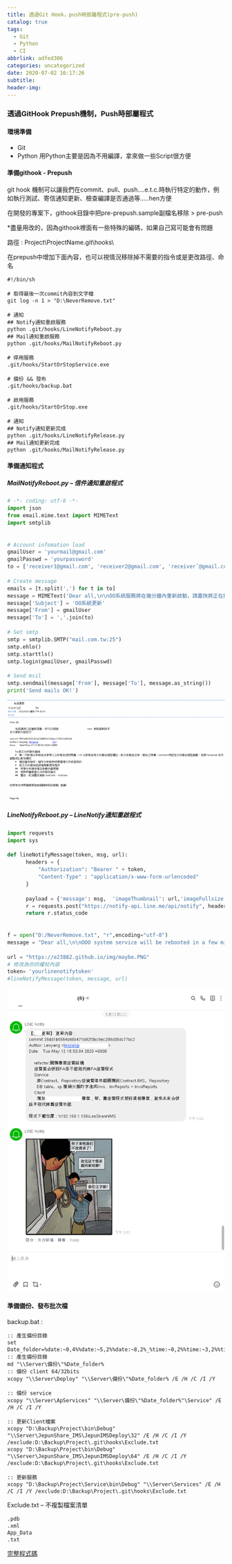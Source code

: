 ```yaml
---
title: 透過Git Hook，push時部屬程式(pre-push)
catalog: true
tags:
  - Git
  - Python
  - CI
abbrlink: adfed306
categories: uncategorized
date: 2020-07-02 16:17:26
subtitle:
header-img:
---
```


### 透過GitHook Prepush機制，Push時部屬程式
#### 環境準備
- Git
- Python
用Python主要是因為不用編譯，拿來做一些Script很方便

#### 準備githook - Prepush
git hook 機制可以讓我們在commit、pull、push….e.t.c.時執行特定的動作，例如執行測試、寄信通知更新、檢查編譯是否通過等…..hen方便

在開發的專案下，githook目錄中把pre-prepush.sample副檔名移除 > pre-push

*盡量用改的，因為githook裡面有一些特殊的編碼，如果自己寫可能會有問題

路徑 : Project\ProjectName.git\hooks\

在prepush中增加下面內容，也可以視情況移除掉不需要的指令或是更改路徑、命名

```batch
#!/bin/sh

# 取得最後一次commit內容到文字檔
git log -n 1 > "D:\NeverRemove.txt"

# 通知
## Notify通知重啟服務
python .git/hooks/LineNotifyReboot.py
## Mail通知重啟服務
python .git/hooks/MailNotifyReboot.py

# 停用服務
.git/hooks/StartOrStopService.exe

# 備份 && 發布
.git/hooks/backup.bat

# 啟用服務
.git/hooks/StartOrStop.exe

# 通知
## Notify通知更新完成
python .git/hooks/LineNotifyRelease.py
## Mail通知更新完成
python .git/hooks/MailNotifyRelease.py
```

#### 準備通知程式
##### MailNotifyReboot.py – 信件通知重啟程式
```python
# -*- coding: utf-8 -*-
import json
from email.mime.text import MIMEText
import smtplib


# Account infomation load
gmailUser = 'yourmail@gmail.com'
gmailPasswd = 'yourpassword'
to = ['receiver1@gmail.com', 'receiver2@gmail.com', 'receiverˇ@gmail.com']

# Create message
emails = [t.split(',') for t in to]
message = MIMEText('Dear all,\n\nOO系統服務將在幾分鐘內重新啟動，請盡快將正在操作的資料儲存避免資料遺失。\n如果有任何問題需要協助請隨時與我聯繫，感謝 !\n\nRegards,\n', 'plain', 'utf-8')
message['Subject'] = 'OO系統更新'
message['From'] = gmailUser
message['To'] = ','.join(to)

# Set smtp
smtp = smtplib.SMTP("mail.com.tw:25")
smtp.ehlo()
smtp.starttls()
smtp.login(gmailUser, gmailPasswd)

# Send msil
smtp.sendmail(message['From'], message['To'], message.as_string())
print('Send mails OK!')
```
![Mail Notify](透過Git-Hook，push時部屬程式-pre-push/Mail.png)
##### LineNotifyReboot.py – LineNotify通知重啟程式
```python
import requests
import sys

def lineNotifyMessage(token, msg, url):
      headers = {
          "Authorization": "Bearer " + token, 
          "Content-Type" : "application/x-www-form-urlencoded"
      }
	
      payload = {'message': msg,  'imageThumbnail': url,'imageFullsize': url}
      r = requests.post("https://notify-api.line.me/api/notify", headers = headers, params = payload)
      return r.status_code
	

f = open("D:/NeverRemove.txt", "r",encoding="utf-8")
message = "Dear all,\n\nOOO system service will be rebooted in a few minutes, please save important data to avoid data loss.\nIf you have any questions, please feel free to contact me, thank you!\n\n128 Leo\n\nRegards,\n"

url = "https://e23882.github.io/img/maybe.PNG"
# 修改為你的權杖內容
token= 'yourlinenotifytoken'
#lineNotifyMessage(token, message, url)
```
![Mail Notify](透過Git-Hook，push時部屬程式-pre-push/Line.png)

#### 準備備份、發布批次檔
backup.bat :
```batch
:: 產生備份目錄
set Date_folder=%date:~0,4%%date:~5,2%%date:~8,2%_%time:~0,2%%time:~3,2%%time:~6,2%
:: 產生備份目錄
md "\\Server\備份\"%Date_folder%
:: 備份 client 64/32bits
xcopy "\\Server\Deploy" "\\Server\備份\"%Date_folder% /E /H /C /I /Y

:: 備份 service
xcopy "\\Server\ApServices" "\\Server\備份\"%Date_folder%"\Service" /E /H /C /I /Y

:: 更新Client檔案
xcopy "D:\Backup\Project\bin\Debug" "\\Server\JepunShare_IMS\JepunIMSDeploy\32" /E /H /C /I /Y /exclude:D:\Backup\Project\.git\hooks\Exclude.txt
xcopy "D:\Backup\Project\bin\Debug" "\\Server\JepunShare_IMS\JepunIMSDeploy\64" /E /H /C /I /Y /exclude:D:\Backup\Project\.git\hooks\Exclude.txt

:: 更新服務
xcopy "D:\Backup\Project\Service\bin\Debug" "\\Server\Services" /E /H /C /I /Y /exclude:D:\Backup\Project\.git\hooks\Exclude.txt
```
Exclude.txt – 不複製檔案清單
```
.pdb
.xml
App_Data
.txt
```

[完整程式碼](透過Git-Hook，push時部屬程式-pre-push/https://github.com/e23882/GitHook/tree/master/Depoly)